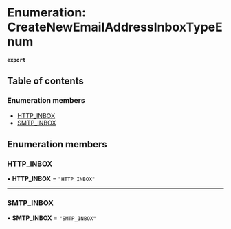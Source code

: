 # Enumeration: CreateNewEmailAddressInboxTypeEnum

**`export`**

## Table of contents

### Enumeration members

- [HTTP\_INBOX](CreateNewEmailAddressInboxTypeEnum.md#http-inbox)
- [SMTP\_INBOX](CreateNewEmailAddressInboxTypeEnum.md#smtp-inbox)

## Enumeration members

### HTTP\_INBOX

• **HTTP\_INBOX** = `"HTTP_INBOX"`

___

### SMTP\_INBOX

• **SMTP\_INBOX** = `"SMTP_INBOX"`
